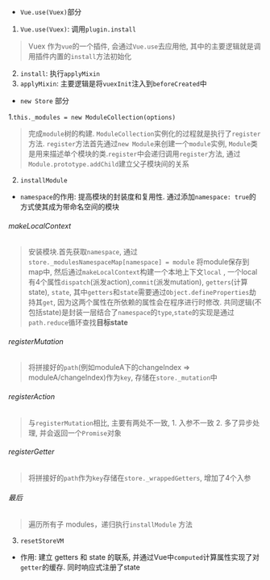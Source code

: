 * ```Vue.use(Vuex)```部分
1. ```Vue.use(Vuex)```: 调用```plugin.install```

>  Vuex 作为```vue```的一个插件, 会通过```Vue.use```去应用他, 其中的主要逻辑就是调用插件内置的```install```方法初始化

2. ```install```: 执行```applyMixin```
3. ```applyMixin```: 主要逻辑是将```vuexInit```注入到```beforeCreated```中
* ```new Store``` 部分

 1.```this._modules = new ModuleCollection(options)```
 > 完成```module```树的构建. ```ModuleCollection```实例化的过程就是执行了```register```方法. ```register```方法首先通过```new Module```来创建一个```module```实例, ```Module```类是用来描述单个模块的类.```register```中会递归调用```register```方法, 通过```Module.prototype.addChild```建立父子模块间的关系


2. ```installModule```
 * ```namespace```的作用: 提高模块的封装度和复用性. 通过添加```namespace: true```的方式使其成为带命名空间的模块
###### makeLocalContext
 > 安装模块.首先获取```namespace```, 通过```store._modulesNamespaceMap[namespace] = module``` 将module保存到map中, 然后通过```makeLocalContext```构建一个本地上下文```local``` , 一个local有4个属性```dispatch```(派发action),```commit```(派发mutation), ```getters```(计算state), ```state```, 其中```getters```和```state```需要通过```Object.defineProperties```劫持其```get```, 因为这两个属性在所依赖的属性会在程序进行时修改. 共同逻辑(不包括state)是封装一层结合了```namespace```的```type```,```state```的实现是通过```path.reduce```循环查找**目标state**

###### registerMutation
> 将拼接好的```path```(例如moduleA下的changeIndex => moduleA/changeIndex)作为```key```, 存储在```store._mutation```中

###### registerAction
> 与```registerMutation```相比, 主要有两处不一致, 1. 入参不一致 2. 多了异步处理, 并会返回一个```Promise```对象

###### registerGetter
> 将拼接好的```path```作为```key```存储在```store._wrappedGetters```, 增加了4个入参


###### 最后
> 遍历所有子 modules，递归执行```installModule``` 方法

3. ```resetStoreVM```
* 作用: 建立 getters 和 state 的联系, 并通过Vue中```computed```计算属性实现了对```getter```的缓存. 同时响应式注册了state


